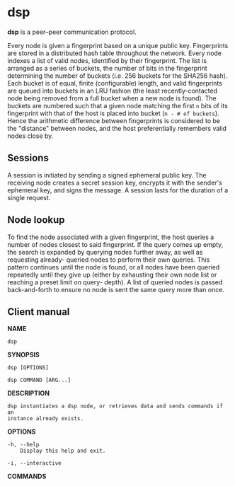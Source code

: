 # dsp

**dsp** is a peer–peer communication protocol.

Every node is given a fingerprint based on a unique public key.  Fingerprints
are stored in a distributed hash table throughout the network.  Every node
indexes a list of valid nodes, identified by their fingerprint.  The list is
arranged as a series of buckets, the number of bits in the fingerprint
determining the number of buckets (i.e. 256 buckets for the SHA256 hash).  Each
bucket is of equal, finite (configurable) length, and valid fingerprints are
queued into buckets in an LRU fashion (the least recently-contacted node being
removed from a full bucket when a new node is found).  The buckets are numbered
such that a given node matching the first `n` bits of its fingerprint with that
of the host is placed into bucket (`n - # of buckets`).  Hence the arithmetic
difference between fingerprints is considered to be the "distance" between
nodes, and the host preferentially remembers valid nodes close by.

## Sessions

A session is initiated by sending a signed ephemeral public key.  The receiving
node creates a secret session key, encrypts it with the sender's ephemeral key,
and signs the message.  A session lasts for the duration of a single request.

## Node lookup

To find the node associated with a given fingerprint, the host queries a number
of nodes closest to said fingerprint.  If the query comes up empty, the search
is expanded by querying nodes further away, as well as requesting already-
queried nodes to perform their own queries.  This pattern continues until the
node is found, or all nodes have been queried repeatedly until they give up
(either by exhausting their own node list or reaching a preset limit on query-
depth).  A list of queried nodes is passed back-and-forth to ensure no node is
sent the same query more than once.

## Client manual

**NAME**

    dsp

**SYNOPSIS**

    dsp [OPTIONS]

    dsp COMMAND [ARG...]

**DESCRIPTION**

    dsp instantiates a dsp node, or retrieves data and sends commands if an
    instance already exists.

**OPTIONS**

    -h, --help
        Display this help and exit.

    -i, --interactive

**COMMANDS**
